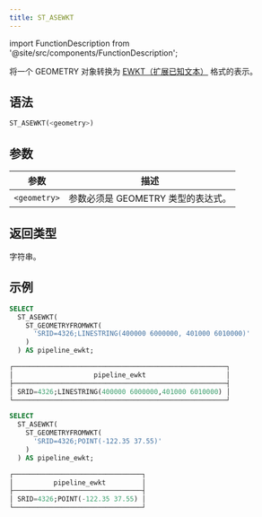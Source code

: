 ```yaml
---
title: ST_ASEWKT
---
```

import FunctionDescription from '@site/src/components/FunctionDescription';

<FunctionDescription description="引入或更新：v1.2.436"/>

将一个 GEOMETRY 对象转换为 [EWKT（扩展已知文本）](https://postgis.net/docs/ST_GeomFromEWKT.html) 格式的表示。

## 语法

```sql
ST_ASEWKT(<geometry>)
```

## 参数

| 参数         | 描述                                             |
|--------------|--------------------------------------------------|
| `<geometry>` | 参数必须是 GEOMETRY 类型的表达式。               |

## 返回类型

字符串。

## 示例

```sql
SELECT
  ST_ASEWKT(
    ST_GEOMETRYFROMWKT(
      'SRID=4326;LINESTRING(400000 6000000, 401000 6010000)'
    )
  ) AS pipeline_ewkt;

┌─────────────────────────────────────────────────────┐
│                    pipeline_ewkt                    │
├─────────────────────────────────────────────────────┤
│ SRID=4326;LINESTRING(400000 6000000,401000 6010000) │
└─────────────────────────────────────────────────────┘

SELECT
  ST_ASEWKT(
    ST_GEOMETRYFROMWKT(
      'SRID=4326;POINT(-122.35 37.55)'
    )
  ) AS pipeline_ewkt;

┌────────────────────────────────┐
│          pipeline_ewkt         │
├────────────────────────────────┤
│ SRID=4326;POINT(-122.35 37.55) │
└────────────────────────────────┘
```